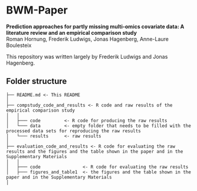 # BWM-Paper
**Prediction approaches for partly missing multi-omics covariate data: A literature review and an empirical comparison study**   
Roman Hornung, Frederik Ludwigs, Jonas Hagenberg, Anne-Laure Boulesteix

This repository was written largely by Frederik Ludwigs and Jonas Hagenberg.

## Folder structure  
```
├── README.md <- This README
│ 
├── compstudy_code_and_results <- R code and raw results of the empirical comparison study
│   │   
│   ├─── code         <- R code for producing the raw results
│   └─── data         <- empty folder that needs to be filled with the processed data sets for reproducing the raw results
│   └─── results      <- raw results
│  
├── evaluation_code_and_results <- R code for evaluating the raw results and the figures and the table shown in the paper and in the Supplementary Materials
│   │  
│   ├─── code                <- R code for evaluating the raw results
│   ├─── figures_and_table1  <- the figures and the table shown in the paper and in the Supplementary Materials
│  
```